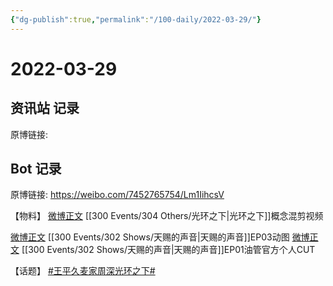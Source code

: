 ```yaml
---
{"dg-publish":true,"permalink":"/100-daily/2022-03-29/"}
---
```



# 2022-03-29

## 资讯站 记录

原博链接:

## Bot 记录

原博链接: https://weibo.com/7452765754/Lm1IihcsV

【物料】
[微博正文](https://weibo.com/detail/4752311447193222) [[300 Events/304 Others/光环之下\|光环之下]]概念混剪视频

[微博正文](https://weibo.com/detail/4752326529126905) [[300 Events/302 Shows/天赐的声音\|天赐的声音]]EP03动图
[微博正文](https://weibo.com/detail/4752475473057501) [[300 Events/302 Shows/天赐的声音\|天赐的声音]]EP01油管官方个人CUT

【话题】
[#王平久麦家周深光环之下#](https://s.weibo.com/weibo?q=%23%E7%8E%8B%E5%B9%B3%E4%B9%85%E9%BA%A6%E5%AE%B6%E5%91%A8%E6%B7%B1%E5%85%89%E7%8E%AF%E4%B9%8B%E4%B8%8B%23)
